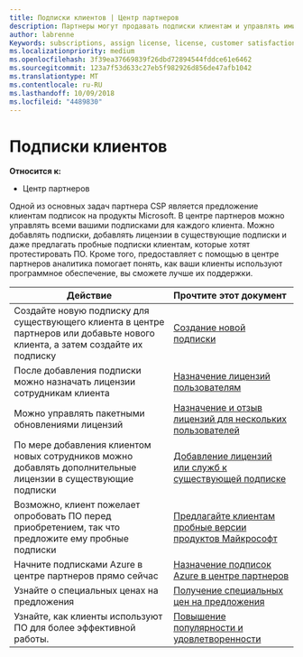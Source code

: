 ```yaml
---
title: Подписки клиентов | Центр партнеров
description: Партнеры могут продавать подписки клиентам и управлять ими в Центре партнеров.
author: labrenne
Keywords: subscriptions, assign license, license, customer satisfaction, Azure subscriptions
ms.localizationpriority: medium
ms.openlocfilehash: 3f39ea37669839f26dbd72894544fddce61e6462
ms.sourcegitcommit: 123a7f53d633c27eb5f982926d856de47afb1042
ms.translationtype: MT
ms.contentlocale: ru-RU
ms.lasthandoff: 10/09/2018
ms.locfileid: "4489830"
---
```

# <a name="customer-subscriptions"></a>Подписки клиентов

**Относится к:**

-  Центр партнеров

Одной из основных задач партнера CSP является предложение клиентам подписок на продукты Microsoft. В центре партнеров можно управлять всеми вашими подписками для каждого клиента. Можно добавлять подписки, добавлять лицензии в существующие подписки и даже предлагать пробные подписки клиентам, которые хотят протестировать ПО. Кроме того, предоставляет с помощью в центре партнеров аналитика помогает понять, как ваши клиенты используют программное обеспечение, вы сможете лучше их поддержки.

|**Действие**   |**Прочтите этот документ**   |
|----------------------|:----------------------|
|Создайте новую подписку для существующего клиента в центре партнеров или добавьте нового клиента, а затем создайте их подписку|[Создание новой подписки](create-a-new-subscription.md)|
|После добавления подписки можно назначать лицензии сотрудникам клиента  |[Назначение лицензий пользователям](assign-licenses-to-users.md)|
|Можно управлять пакетными обновлениями лицензий   |[Назначение и отзыв лицензий для нескольких пользователей](bulk-license-provisioning-for-multiple-users.md)|
|По мере добавления клиентом новых сотрудников можно добавлять дополнительные лицензии в существующие подписки   |[Добавление лицензий или служб к существующей подписке](add-licenses-or-services-to-an-existing-subscription.md)|
|Возможно, клиент пожелает опробовать ПО перед приобретением, так что предложите ему пробные подписки    |[Предлагайте клиентам пробные версии продуктов Майкрософт](offer-your-customers-trials-of-microsoft-products.md)|
|Начните подписками Azure в центре партнеров прямо сейчас   |[Назначение подписок Azure в центре партнеров](assign-azure-subscriptions.md)|
|Узнайте о специальных ценах на предложения   |[Получение специальных цен на предложения](get-special-pricing-for-offers.md)|
|Узнайте, как клиенты используют ПО для более эффективной работы.   | [Повышение популярности и удовлетворенности](increasing-adoption-and-satisfaction.md)   | 

































 

 



